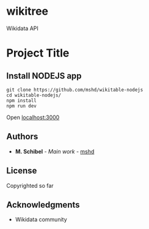 # wikitree
Wikidata API
# Project Title


## Install NODEJS app

```console
git clone https://github.com/mshd/wikitable-nodejs
cd wikitable-nodejs/
npm install
npm run dev
```

Open [localhost:3000](http://localhost:3000/)


## Authors

* **M. Schibel** - *Main work* - [mshd](https://github.com/mshd)

## License

Copyrighted so far

## Acknowledgments

* Wikidata community
